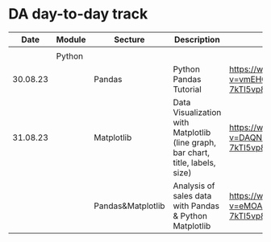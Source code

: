 # DA day-to-day track 

| Date | Module | Secture | Description | Link |
| --- | --- | --- | ---| ---|
|  |  |  |  | 
| | Python |  |  | |
| 30.08.23 |  | Pandas | Python Pandas Tutorial  | https://www.youtube.com/watch?v=vmEHCJofslg&list=PLFCB5Dp81iNVmuoGIqcT5oF4K-7kTI5vp&index=14&ab_channel=KeithGalli |
| 31.08.23  |  | Matplotlib | Data Visualization with Matplotlib (line graph, bar chart, title, labels, size) | https://www.youtube.com/watch?v=DAQNHzOcO5A&list=PLFCB5Dp81iNVmuoGIqcT5oF4K-7kTI5vp&index=6&ab_channel=KeithGalli |
|  |  | Pandas&Matplotlib | Analysis of sales data with Pandas & Python Matplotlib  | https://www.youtube.com/watch?v=eMOA1pPVUc4&list=PLFCB5Dp81iNVmuoGIqcT5oF4K-7kTI5vp&index=10&ab_channel=KeithGalli|

